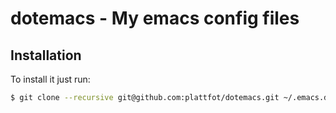 # dotemacs - My emacs config files

## Installation

To install it just run:
```bash
$ git clone --recursive git@github.com:plattfot/dotemacs.git ~/.emacs.d
```
